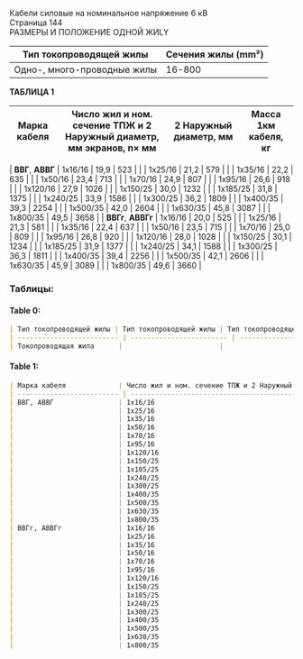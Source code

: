 Кабели силовые на номинальное напряжение 6 кВ  
Страница 144  
РАЗМЕРЫ И ПОЛОЖЕНИЕ ОДНОЙ ЖИLY

| Тип токопроводящей жилы | Сечения жилы (mm²) |
|--------------------------|--------------------|
| Одно-, много-проводные жилы | 16-800 |

**ТАБЛИЦА 1**

| Марка кабеля | Число жил и ном. сечение ТПЖ и 2 Наружный диаметр, мм экранов, n× мм | 2 Наружный диаметр, мм | Масса 1км кабеля, кг |
|---------------|------------------------------------------------------|----------------------------------|-------------------------------|

| **ВВГ**, **АВВГ** | 1x16/16 | 19,9 | 523 |
|               | 1x25/16 | 21,2 | 579 |
|               | 1x35/16 | 22,2 | 635 |
|               | 1x50/16 | 23,4 | 713 |
|               | 1x70/16 | 24,9 | 807 |
|               | 1x95/16 | 26,6 | 918 |
|               | 1x120/16 | 27,9 | 1026 |
|               | 1x150/25 | 30,0 | 1232 |
|               | 1x185/25 | 31,8 | 1375 |
|               | 1x240/25 | 33,9 | 1586 |
|               | 1x300/25 | 36,2 | 1809 |
|               | 1x400/35 | 39,3 | 2254 |
|               | 1x500/35 | 42,0 | 2604 |
|               | 1x630/35 | 45,8 | 3087 |
|               | 1x800/35 | 49,5 | 3658 |
| **ВВГг**, **АВВГг** | 1x16/16 | 20,0 | 525 |
|               | 1x25/16 | 21,3 | 581 |
|               | 1x35/16 | 22,4 | 637 |
|               | 1x50/16 | 23,5 | 715 |
|               | 1x70/16 | 25,0 | 809 |
|               | 1x95/16 | 26,8 | 920 |
|               | 1x120/16 | 28,0 | 1028 |
|               | 1x150/25 | 30,1 | 1234 |
|               | 1x185/25 | 31,9 | 1377 |
|               | 1x240/25 | 34,1 | 1588 |
|               | 1x300/25 | 36,3 | 1811 |
|               | 1x400/35 | 39,4 | 2256 |
|               | 1x500/35 | 42,1 | 2606 |
|               | 1x630/35 | 45,9 | 3089 |
|               | 1x800/35 | 49,6 | 3660 |

### Таблицы:

#### Table 0:
```markdown
| Тип токопроводящей жилы | Тип токопроводящей жилы | Тип токопроводящей жилы | Тип токопроводящей жилы | 2 Наружный диаметр, мм | 2 Наружный диаметр, мм | Масса 1км кабеля, кг |
| ------------------------- | ------------------------ | ------------------------ | ------------------------ | ----------------------- | ----------------------- | -------------------- |
| Токопроводящая жила      |                        |                         |                         |                       |                       |                     |
```

#### Table 1:
```markdown
| Марка кабеля             | Число жил и ном. сечение ТПЖ и 2 Наружный диаметр, мм экранов, n× мм | 2 Наружный диаметр, мм | Масса 1км кабеля, кг |
| ------------------------- | -------------------------------------------------------------- | ----------------------- | -------------------- |
| ВВГ, АВВГ                | 1x16/16                                          | 19,9                   | 523                  |
|                          | 1x25/16                                          | 21,2                   | 579                  |
|                          | 1x35/16                                          | 22,2                   | 635                  |
|                          | 1x50/16                                          | 23,4                   | 713                  |
|                          | 1x70/16                                          | 24,9                   | 807                  |
|                          | 1x95/16                                          | 26,6                   | 918                  |
|                          | 1x120/16                                         | 27,9                   | 1026                 |
|                          | 1x150/25                                          | 30,0                   | 1232                 |
|                          | 1x185/25                                          | 31,8                   | 1375                 |
|                          | 1x240/25                                          | 33,9                   | 1586                 |
|                          | 1x300/25                                          | 36,2                   | 1809                 |
|                          | 1x400/35                                          | 39,3                   | 2254                 |
|                          | 1x500/35                                          | 42,0                   | 2604                 |
|                          | 1x630/35                                          | 45,8                   | 3087                 |
|                          | 1x800/35                                          | 49,5                   | 3658                 |
| ВВГг, АВВГг              | 1x16/16                                          | 20,0                   | 525                  |
|                          | 1x25/16                                          | 21,3                   | 581                  |
|                          | 1x35/16                                          | 22,4                   | 637                  |
|                          | 1x50/16                                          | 23,5                   | 715                  |
|                          | 1x70/16                                          | 25,0                   | 809                  |
|                          | 1x95/16                                          | 26,8                   | 920                  |
|                          | 1x120/16                                         | 28,0                   | 1028                 |
|                          | 1x150/25                                          | 30,1                   | 1234                 |
|                          | 1x185/25                                          | 31,9                   | 1377                 |
|                          | 1x240/25                                          | 34,1                   | 1588                 |
|                          | 1x300/25                                          | 36,3                   | 1811                 |
|                          | 1x400/35                                          | 39,4                   | 2256                 |
|                          | 1x500/35                                          | 42,1                   | 2606                 |
|                          | 1x630/35                                          | 45,9                   | 3089                 |
|                          | 1x800/35                                          | 49,6                   | 3660                 |